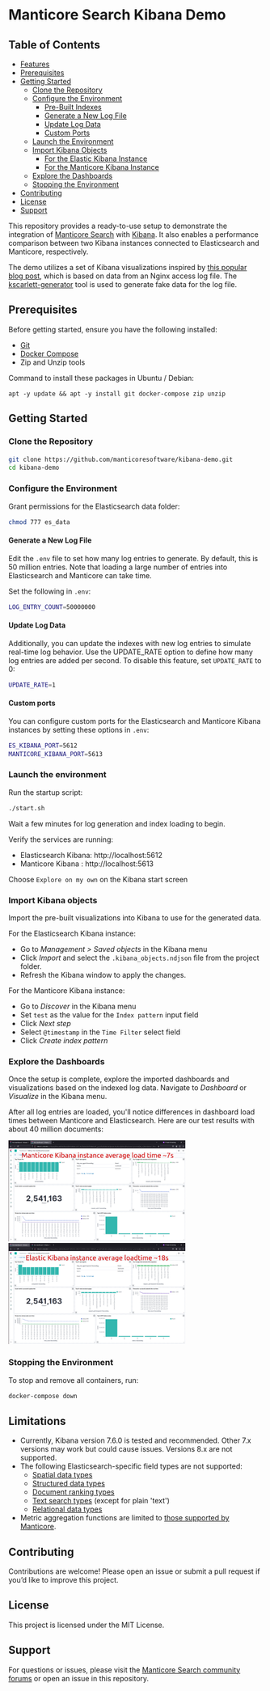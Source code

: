 # Manticore Search Kibana Demo

## Table of Contents

- [Features](#features)
- [Prerequisites](#prerequisites)
- [Getting Started](#getting-started)
  - [Clone the Repository](#clone-the-repository)
  - [Configure the Environment](#configure-the-environment)
    - [Pre-Built Indexes](#pre-built-indexes)
    - [Generate a New Log File](#generate-a-new-log-file)
    - [Update Log Data](#update-log-data)
    - [Custom Ports](#custom-ports)
  - [Launch the Environment](#launch-the-environment)
  - [Import Kibana Objects](#import-kibana-objects)
    - [For the Elastic Kibana Instance](#for-the-elastic-kibana-instance)
    - [For the Manticore Kibana Instance](#for-the-manticore-kibana-instance)
  - [Explore the Dashboards](#explore-the-dashboards)
  - [Stopping the Environment](#stopping-the-environment)
- [Contributing](#contributing)
- [License](#license)
- [Support](#support)

This repository provides a ready-to-use setup to demonstrate the integration of [Manticore Search](https://manticoresearch.com/) with [Kibana](https://www.elastic.co/kibana). It also enables a performance comparison between two Kibana instances connected to Elasticsearch and Manticore, respectively. 

The demo utilizes a set of Kibana visualizations inspired by [this popular blog post](https://ruan.dev/blog/2019/04/02/setup-kibana-dashboards-for-nginx-log-data-to-understand-the-behavior), which is based on data from an Nginx access log file. The [kscarlett-generator](https://github.com/kscarlett/nginx-log-generator) tool is used to generate fake data for the log file.

## Prerequisites

Before getting started, ensure you have the following installed:

- [Git](https://git-scm.com/)
- [Docker Compose](https://docs.docker.com/compose/)
- Zip and Unzip tools

Command to install these packages in Ubuntu / Debian:
```
apt -y update && apt -y install git docker-compose zip unzip
```

## Getting Started

### Clone the Repository

```bash
git clone https://github.com/manticoresoftware/kibana-demo.git
cd kibana-demo
```

### Configure the Environment

Grant permissions for the Elasticsearch data folder:
```bash
chmod 777 es_data
```


#### Generate a New Log File

Edit the `.env` file to set how many log entries to generate. By default, this is 50 million entries.
Note that loading a large number of entries into Elasticsearch and Manticore can take time.

Set the following in `.env`:

```bash
LOG_ENTRY_COUNT=50000000
```

#### Update Log Data

Additionally, you can update the indexes with new log entries to simulate real-time log behavior. Use the UPDATE_RATE option to define how many log entries are added per second. To disable this feature, set `UPDATE_RATE` to 0:

```bash
UPDATE_RATE=1
```

#### Custom ports

You can configure custom ports for the Elasticsearch and Manticore Kibana instances by setting these options in `.env`:

```bash
ES_KIBANA_PORT=5612
MANTICORE_KIBANA_PORT=5613
```

### Launch the environment

Run the startup script:

```bash
./start.sh
```

Wait a few minutes for log generation and index loading to begin.

Verify the services are running:
- Elasticsearch Kibana: http://localhost:5612
- Manticore Kibana : http://localhost:5613

Choose `Explore on my own` on the Kibana start screen

### Import Kibana objects

Import the pre-built visualizations into Kibana to use for the generated data.

For the Elasticsearch Kibana instance:

- Go to *Management > Saved objects* in the Kibana menu
- Click *Import* and select the `.kibana_objects.ndjson` file from the project folder.
- Refresh the Kibana window to apply the changes.


For the Manticore Kibana instance:

- Go to *Discover* in the Kibana menu
- Set `test` as the value for the `Index pattern` input field
- Click *Next step*
- Select `@timestamp` in the `Time Filter` select field
- Click *Create index pattern*


### Explore the Dashboards

Once the setup is complete, explore the imported dashboards and visualizations based on the indexed log data. Navigate to *Dashboard* or *Visualize* in the Kibana menu.

After all log entries are loaded, you'll notice differences in dashboard load times between Manticore and Elasticsearch.
Here are our test results with about 40 million documents:  

<img src="manticore1.png" alt="manticore" width="350" height="200" /> <img height="200" hspace="20"/> <img src="elastic1.png" alt="elastic" width="350" height="200" />

### Stopping the Environment

To stop and remove all containers, run:

```bash
docker-compose down
```

## Limitations

- Currently, Kibana version 7.6.0 is tested and recommended. Other 7.x versions may work but could cause issues. Versions 8.x are not supported.
- The following Elasticsearch-specific field types are not supported:
  - [Spatial data types](https://www.elastic.co/guide/en/elasticsearch/reference/current/mapping-types.html#spatial_datatypes)
  - [Structured data types](https://www.elastic.co/guide/en/elasticsearch/reference/current/mapping-types.html#structured-data-types)
  - [Document ranking types](https://www.elastic.co/guide/en/elasticsearch/reference/current/mapping-types.html#document-ranking-types)
  - [Text search types](https://www.elastic.co/guide/en/elasticsearch/reference/current/mapping-types.html#text-search-types) (except for plain 'text')
  - [Relational data types](https://www.elastic.co/guide/en/elasticsearch/reference/current/mapping-types.html#object-types)
- Metric aggregation functions are limited to [those supported by Manticore](../Searching/Grouping.md#Aggregation-functions).
 

## Contributing

Contributions are welcome! Please open an issue or submit a pull request if you’d like to improve this project.

## License

This project is licensed under the MIT License.

## Support

For questions or issues, please visit the [Manticore Search community forums](https://forum.manticoresearch.com/) or open an issue in this repository.
